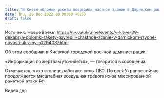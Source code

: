 ```yaml
---
title: "В Киеве обломки ракеты повредили частное здание в Дарницком районе — КМВА"
date: Thu, 29 Dec 2022 09:08:00 +0200
draft: false
---
```

Источник: Новое Время https://nv.ua/ukraine/events/v-kieve-29-dekabrya-oblomki-rakety-povredili-chastnoe-zdanie-v-darnickom-rayone-novosti-ukrainy-50294037.html


Об этом сообщили в Киевской городской военной администрации.

«Информация по жертвам уточняется», — говорится в сообщении.

Отмечается, что в столице работают силы ПВО. По всей Украине сейчас продолжается масштабная воздушная тревога из-за массированной ракетной атаки РФ.

 Видео дня   
